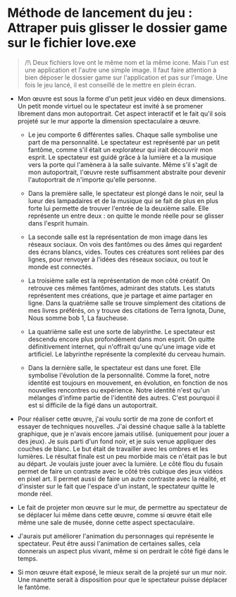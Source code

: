 # Méthode de lancement du jeu : Attraper puis glisser le dossier game sur le fichier love.exe

> /!\ Deux fichiers love ont le même nom et la même icone. Mais l'un est une
application et l'autre une simple image. Il faut faire attention à bien déposer le
dossier game sur l'application et pas sur l'image.
Une fois le jeu lancé, il est conseillé de le mettre en plein écran.


- Mon œuvre est sous la forme d'un petit jeux vidéo en deux dimensions. Un
petit monde virtuel ou le spectateur est invité à se promener librement dans
mon autoportrait. Cet aspect interactif et le fait qu'il sois projeté sur le mur
apporte la dimension spectaculaire a œuvre.

  - Le jeu comporte 6 différentes salles. Chaque salle symbolise une part de ma
personnalité. Le spectateur est représenté par un petit fantôme, comme s'il était
un explorateur qui irait découvrir mon esprit. Le spectateur est guidé grâce à la
lumière et a la musique vers la porte qui l'amènera à la salle suivante. Même s'il
s'agit de mon autoportrait, l'œuvre reste suffisamment abstraite pour devenir
l'autoportrait de n'importe qu'elle personne.

  - Dans la première salle, le spectateur est plongé dans le noir, seul la lueur
des lampadaires et de la musique qui se fait de plus en plus forte lui
permette de trouver l'entrée de la deuxième salle. Elle représente un entre
deux : on quitte le monde réelle pour se glisser dans l'esprit humain.

  - La seconde salle est la représentation de mon image dans les réseaux
sociaux. On vois des fantômes ou des âmes qui regardent des écrans
blancs, vides. Toutes ces créatures sont reliées par des lignes, pour
renvoyer à l'idées des réseaux sociaux, ou tout le monde est connectés.

  - La troisième salle est la représentation de mon côté créatif. On retrouve
ces mêmes fantômes, admirant des statuts. Les statuts représentent mes
créations, que je partage et aime partager en ligne.
Dans la quatrième salle se trouve simplement des citations de mes livres
préférés, on y trouve des citations de Terra Ignota, Dune, Nous somme
bob 1, La faucheuse.

  - La quatrième salle est une sorte de labyrinthe. Le spectateur est descendu
encore plus profondément dans mon esprit. On quitte définitivement
internet, qui n'offrait qu'une qu'une image vide et artificiel. Le labyrinthe
représente la complexité du cerveau humain.

  - Dans la dernière salle, le spectateur est dans une foret. Elle symbolise
l'évolution de la personnalité. Comme la foret, notre identité est toujours
en mouvement, en évolution, en fonction de nos nouvelles rencontres ou
expérience. Notre identité n'est qu'un mélanges d'infime partie de
l'identité des autres. C'est pourquoi il est si difficile de la figé dans un
autoportrait.

- Pour réaliser cette œuvre, j'ai voulu sortir de ma zone de confort et essayer de
techniques nouvelles. J'ai dessiné chaque salle à la tablette graphique, que je
n'avais encore jamais utilisé. (uniquement pour jouer a des jeux). Je suis parti
d'un fond noir, et je suis venue appliquer des couches de blanc. Le but était de
travailler avec les ombres et les lumières. Le résultat finale est un peu morbide
mais ce n'était pas le but au départ. Je voulais juste jouer avec la lumière. Le
côté flou du fusain permet de faire un contraste avec le côté très cubique des
jeux vidéos en pixel art. Il permet aussi de faire un autre contraste avec la
réalité, et d'insister sur le fait que l'espace d'un instant, le spectateur quitte le
monde réel.
- Le fait de projeter mon œuvre sur le mur, de permettre au spectateur de se
déplacer lui même dans cette œuvre, comme si œuvre était elle même une sale
de musée, donne cette aspect spectaculaire.
- J'aurais put améliorer l'animation du personnages qui représente le spectateur.
Peut être aussi l'animation de certaines salles, cela donnerais un aspect plus
vivant, même si on perdrait le côté figé dans le temps.
- Si mon œuvre était exposé, le mieux serait de la projeté sur un mur noir. Une
manette serait à disposition pour que le spectateur puisse déplacer le fantôme.
